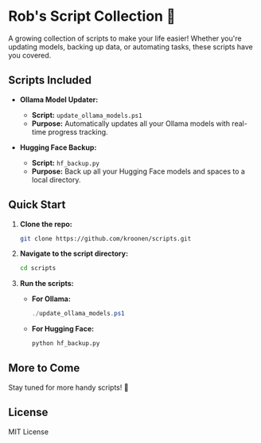 # Rob's Script Collection 🚀

A growing collection of scripts to make your life easier! Whether you're updating models, backing up data, or automating tasks, these scripts have you covered.

## Scripts Included

- **Ollama Model Updater:**
  - **Script:** `update_ollama_models.ps1`
  - **Purpose:** Automatically updates all your Ollama models with real-time progress tracking.
  
- **Hugging Face Backup:**
  - **Script:** `hf_backup.py`
  - **Purpose:** Back up all your Hugging Face models and spaces to a local directory.

## Quick Start

1. **Clone the repo:**
    ```bash
    git clone https://github.com/kroonen/scripts.git
    ```
2. **Navigate to the script directory:**
    ```bash
    cd scripts
    ```

3. **Run the scripts:**
    - **For Ollama:**
      ```powershell
      ./update_ollama_models.ps1
      ```
    - **For Hugging Face:**
      ```bash
      python hf_backup.py
      ```

## More to Come
Stay tuned for more handy scripts! 🌟

## License
MIT License
